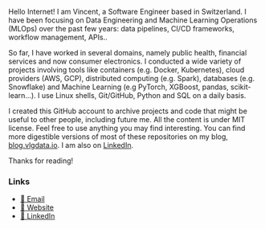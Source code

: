 Hello Internet! I am Vincent, a Software Engineer based in Switzerland. I have been focusing on Data Engineering and Machine Learning Operations (MLOps) over the past few years: data pipelines, CI/CD frameworks, workflow management, APIs..

So far, I have worked in several domains, namely public health, financial services and now consumer electronics. I conducted a wide variety of projects involving tools like containers (e.g. Docker, Kubernetes), cloud providers (AWS, GCP), distributed computing (e.g. Spark), databases (e.g. Snowflake) and Machine Learning (e.g PyTorch, XGBoost, pandas, scikit-learn...). I use Linux shells, Git/GitHub, Python and SQL on a daily basis.

I created this GitHub account to archive projects and code that might be useful to other people, including future me. All the content is under MIT license. Feel free to use anything you may find interesting. You can find more digestible versions of most of these repositories on my blog, [blog.vlgdata.io](https://blog.vlgdata.io/). I am also on [LinkedIn](https://www.linkedin.com/in/vlgdata/).

Thanks for reading!

### Links

* [📧 Email](mailto:vlg.engineer@gmail.com)
* [🔗 Website](https://blog.vlgdata.io)
* [🔗 LinkedIn](https://www.linkedin.com/in/vlgdata/)
